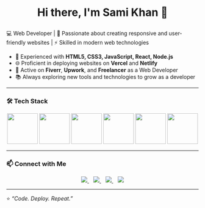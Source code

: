 # <p align="center"> Hi there, I'm Sami Khan 👋 </p>

💻 Web Developer | 🚀 Passionate about creating responsive and user-friendly websites | ⚡ Skilled in modern web technologies  

- 🔨 Experienced with **HTML5, CSS3, JavaScript, React, Node.js**  
- 🌐 Proficient in deploying websites on **Vercel** and **Netlify**  
- 📂 Active on **Fiverr**, **Upwork**, and **Freelancer** as a Web Developer  
- 📚 Always exploring new tools and technologies to grow as a developer  

---

### 🛠️ Tech Stack

<p align="center">
  <img src="https://skillicons.dev/icons?i=html" width="80" height="80" />
  <img src="https://skillicons.dev/icons?i=css" width="80" height="80" />
  <img src="https://cdn.jsdelivr.net/gh/devicons/devicon/icons/javascript/javascript-original.svg" width="80" height="80" />
  <img src="https://skillicons.dev/icons?i=react" width="80" height="80" />
  <img src="https://cdn.jsdelivr.net/gh/devicons/devicon/icons/google/google-original.svg" width="80" height="80" />
  <img src="https://cdn.worldvectorlogo.com/logos/fiverr-1.svg" width="80" height="80" />
</p>

---

### 📫 Connect with Me  

<p align="center">
  <a href="mailto:samikhankhilji.123st@gmail.com">
    <img src="https://img.shields.io/badge/Email-red?style=for-the-badge&logo=gmail&logoColor=white" />
  </a>&nbsp;&nbsp;
  <a href="https://linkedin.com/in/samiullahkhan-dev">
    <img src="https://img.shields.io/badge/LinkedIn-blue?style=for-the-badge&logo=linkedin&logoColor=white" />
  </a>&nbsp;&nbsp;
  <a href="https://github.com/SamiUllahKhan-Dev">
    <img src="https://img.shields.io/badge/GitHub-black?style=for-the-badge&logo=github&logoColor=white" />
  </a>&nbsp;&nbsp;
  <a href="https://yourportfolio.com">
    <img src="https://img.shields.io/badge/Portfolio-green?style=for-the-badge&logo=vercel&logoColor=white" />
  </a>
</p>

---

⭐️ *“Code. Deploy. Repeat.”*  


<!--
**SamiUllahKhan-Dev/SamiUllahKhan-Dev** is a ✨ _special_ ✨ repository because its `README.md` (this file) appears on your GitHub profile.

Here are some ideas to get you started:

- 🔭 I’m currently working on ...
- 🌱 I’m currently learning ...
- 👯 I’m looking to collaborate on ...
- 🤔 I’m looking for help with ...
- 💬 Ask me about ...
- 📫 How to reach me: ...
- 😄 Pronouns: ...
- ⚡ Fun fact: ...
-->
